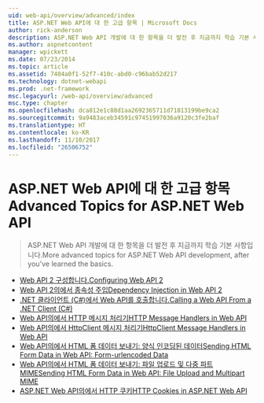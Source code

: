 ```yaml
---
uid: web-api/overview/advanced/index
title: ASP.NET Web API에 대 한 고급 항목 | Microsoft Docs
author: rick-anderson
description: ASP.NET Web API 개발에 대 한 항목을 더 발전 후 지금까지 학습 기본 사항입니다.
ms.author: aspnetcontent
manager: wpickett
ms.date: 07/23/2014
ms.topic: article
ms.assetid: 7404a0f1-52f7-410c-abd0-c96bab52d217
ms.technology: dotnet-webapi
ms.prod: .net-framework
msc.legacyurl: /web-api/overview/advanced
msc.type: chapter
ms.openlocfilehash: dca812e1c88d1aa2692365711d71813199be9ca2
ms.sourcegitcommit: 9a9483aceb34591c97451997036a9120c3fe2baf
ms.translationtype: HT
ms.contentlocale: ko-KR
ms.lasthandoff: 11/10/2017
ms.locfileid: "26506752"
---
```

<a name="advanced-topics-for-aspnet-web-api"></a><span data-ttu-id="ebe1f-103">ASP.NET Web API에 대 한 고급 항목</span><span class="sxs-lookup"><span data-stu-id="ebe1f-103">Advanced Topics for ASP.NET Web API</span></span>
====================
> <span data-ttu-id="ebe1f-104">ASP.NET Web API 개발에 대 한 항목을 더 발전 후 지금까지 학습 기본 사항입니다.</span><span class="sxs-lookup"><span data-stu-id="ebe1f-104">More advanced topics for ASP.NET Web API development, after you've learned the basics.</span></span>


- [<span data-ttu-id="ebe1f-105">Web API 2 구성합니다.</span><span class="sxs-lookup"><span data-stu-id="ebe1f-105">Configuring Web API 2</span></span>](configuring-aspnet-web-api.md)
- [<span data-ttu-id="ebe1f-106">Web API 2의에서 종속성 주입</span><span class="sxs-lookup"><span data-stu-id="ebe1f-106">Dependency Injection in Web API 2</span></span>](dependency-injection.md)
- [<span data-ttu-id="ebe1f-107">.NET 클라이언트 (C#)에서 Web API를 호출합니다.</span><span class="sxs-lookup"><span data-stu-id="ebe1f-107">Calling a Web API From a .NET Client (C#)</span></span>](calling-a-web-api-from-a-net-client.md)
- [<span data-ttu-id="ebe1f-108">Web API의에서 HTTP 메시지 처리기</span><span class="sxs-lookup"><span data-stu-id="ebe1f-108">HTTP Message Handlers in Web API</span></span>](http-message-handlers.md)
- [<span data-ttu-id="ebe1f-109">Web API의에서 HttpClient 메시지 처리기</span><span class="sxs-lookup"><span data-stu-id="ebe1f-109">HttpClient Message Handlers in Web API</span></span>](httpclient-message-handlers.md)
- [<span data-ttu-id="ebe1f-110">Web API의에서 HTML 폼 데이터 보내기: 양식 인코딩된 데이터</span><span class="sxs-lookup"><span data-stu-id="ebe1f-110">Sending HTML Form Data in Web API: Form-urlencoded Data</span></span>](sending-html-form-data-part-1.md)
- [<span data-ttu-id="ebe1f-111">Web API의에서 HTML 폼 데이터 보내기: 파일 업로드 및 다중 파트 MIME</span><span class="sxs-lookup"><span data-stu-id="ebe1f-111">Sending HTML Form Data in Web API: File Upload and Multipart MIME</span></span>](sending-html-form-data-part-2.md)
- [<span data-ttu-id="ebe1f-112">ASP.NET Web API의에서 HTTP 쿠키</span><span class="sxs-lookup"><span data-stu-id="ebe1f-112">HTTP Cookies in ASP.NET Web API</span></span>](http-cookies.md)
